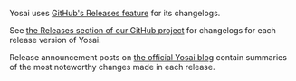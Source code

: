 Yosai uses [GitHub's Releases feature](https://github.com/blog/1547-release-your-software) for its changelogs.

See [the Releases section of our GitHub project](https://github.com/YosaiProject/yosai/releases) for changelogs for each release version of Yosai. 

Release announcement posts on [the official Yosai blog](http://www.example.com) contain summaries of the most noteworthy changes made in each release.


